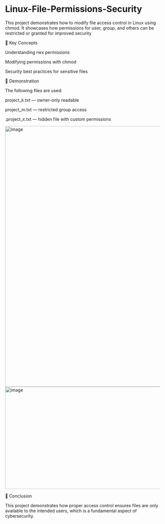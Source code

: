 # Linux-File-Permissions-Security
This project demonstrates how to modify file access control in Linux using chmod. It showcases how permissions for user, group, and others can be restricted or granted for improved security


🔑 Key Concepts

Understanding rwx permissions

Modifying permissions with chmod

Security best practices for sensitive files


📂 Demonstration

The following files are used:

project_k.txt — owner-only readable

project_m.txt — restricted group access

.project_x.txt — hidden file with custom permissions

<img width="940" height="846" alt="image" src="https://github.com/user-attachments/assets/f734ea62-011e-41d3-9672-d70e51100ff7" />


<img width="940" height="332" alt="image" src="https://github.com/user-attachments/assets/db455ed9-6b16-4f4e-a911-0b2fa36866dc" />


📜 Conclusion

This project demonstrates how proper access control ensures files are only available to the intended users, which is a fundamental aspect of cybersecurity.
